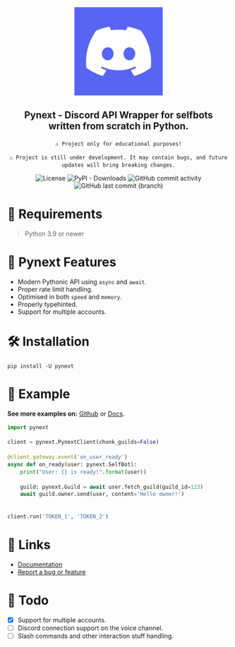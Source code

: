 <div align="center">

  <img alt="" src="assets/discordlogo.png" width="200px"/>
  
  ## Pynext - Discord API Wrapper for selfbots written from scratch in Python.
  `⚠️ Project only for educational purposes!`
  
  `⚠️ Project is still under development. It may contain bugs, and future updates will bring breaking changes.`
  
![License](https://img.shields.io/github/license/xXenvy/Pynext?style=for-the-badge&color=%2315b328)
![PyPI - Downloads](https://img.shields.io/pypi/dm/pynext?style=for-the-badge&color=%2315b328)
![GitHub commit activity](https://img.shields.io/github/commit-activity/t/xXenvy/Pynext?style=for-the-badge&color=%2315b328)
![GitHub last commit (branch)](https://img.shields.io/github/last-commit/xXenvy/Pynext/master?style=for-the-badge&color=%2315b328)
</div>

# 💢 Requirements
> Python 3.9 or newer

# 🔧 Pynext Features
- Modern Pythonic API using `async` and `await`.
- Proper rate limit handling.
- Optimised in both `speed` and `memory`.
- Properly typehinted.
- Support for multiple accounts.

# 🛠️ Installation
```shell
pip install -U pynext
```
# 💫 Example
**See more examples on:** [Github](https://github.com/xXenvy/pynext/tree/master/examples) or [Docs](https://pynext.readthedocs.io/en/latest/examples/).
```py
import pynext

client = pynext.PynextClient(chunk_guilds=False)

@client.gateway.event('on_user_ready')
async def on_ready(user: pynext.SelfBot):
    print("User: {} is ready!".format(user))

    guild: pynext.Guild = await user.fetch_guild(guild_id=123)
    await guild.owner.send(user, content='Hello owner!')


client.run('TOKEN_1', 'TOKEN_2')
```
# 🧷 Links
- [Documentation](https://pynext.readthedocs.io/en/latest/)
- [Report a bug or feature](https://github.com/xXenvy/pynext/issues/new/choose)

# 📃 Todo
- [x] Support for multiple accounts.
- [ ] Discord connection support on the voice channel.
- [ ] Slash commands and other interaction stuff handling.
